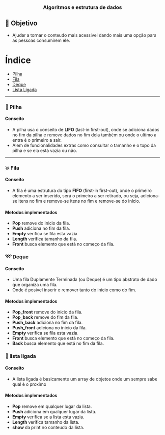 <h3 align="center">
    Algoritmos e estrutura de dados
</h3>


<a id="objetivo"></a>

## :bookmark: Objetivo

- Ajudar a tornar o conteudo mais acessivel dando mais uma opção para as pessoas consumirem ele.

# Índice

- [Pilha](#pilha) 
- [Fila](#fila) 
- [Deque](#deque)
- [Lista Ligada](#lista_ligada)

<hr>

<a id="pilha"></a>
### :large_orange_diamond: Pilha

#### Conseito

- A pilha usa o conseito de <b>LIFO</b> (last-in first-out), onde se adiciona dados no fim da pilha e remove dados no fim dela também ou onde o ultimo a entra é o primeiro a sair.
- Alem de funcionalidades extras como consultar o tamanho e o topo da pilha e se ela está vazia ou não.

<hr>

<a id="fila"></a>
### :boom: Fila

#### Conseito

- A fila é uma estrutura do tipo <b>FIFO</b> (first-in first-out), onde o primeiro elemento a ser inserido, será o primeiro a ser retirado, ou seja, adiciona-se itens no fim e remove-se itens no fim e remove-se do início.

#### Metodos implementados

- <b>Pop</b> remove do inicio da fila.
- <b>Push</b> adiciona no fim da fila.
- <b>Empty</b> verifica se fila esta vazia.
- <b>Length</b> verifica tamanho da fila.
- <b>Front</b> busca elemento que está no começo da fila.


<a id="deque"></a>
### :loop: Deque

#### Conseito

- Uma fila Duplamente Terminada (ou Deque) é um tipo abstrato de dado que organiza uma fila.
- Onde é posivel inserir e remover tanto do inicio como do fim.


#### Metodos implementados

- <b>Pop_front</b> remove do inicio da fila.
- <b>Pop_back</b> remove do fim da fila.
- <b>Push_back</b> adiciona no fim da fila.
- <b>Push_front</b> adiciona no inicio da fila.
- <b>Empty</b> verifica se fila esta vazia.
- <b>Front</b> busca elemento que está no começo da fila.
- <b>Back</b> busca elemento que está no fim da fila.

<a id="lista_ligada"></a>
### :couple: lista ligada

#### Conseito
- A lista ligada é basicamente um array de objetos onde um sempre sabe qual é o proximo

#### Metodos implementados
- <b>Pop</b> remove em qualquer lugar da lista.
- <b>Push</b> adiciona em qualquer lugar da lista.
- <b>Empty</b> verifica se a lista esta vazia.
- <b>Length</b> verifica tamanho da lista.
- <b>show</b> da print no conteudo da lista.